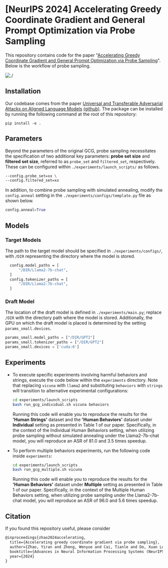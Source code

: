 # [NeurIPS 2024] Accelerating Greedy Coordinate Gradient and General Prompt Optimization via Probe Sampling 

This repository contains code for the paper "[Accelerating Greedy Coordinate Gradient and General Prompt Optimization via Probe Sampling](https://arxiv.org/abs/2403.01251)". Below is the workflow of probe sampling.

![./](./probe-sampling.png)



## Installation

Our codebase comes from the paper [Universal and Transferable Adversarial Attacks on Aligned Language Models](https://arxiv.org/abs/2307.15043) [(github)](https://github.com/llm-attacks/llm-attacks). The package can be installed by running the following command at the root of this repository: 

```
pip install -e .
```

## Parameters

Beyond the parameters of the original GCG, probe sampling necessitates the specification of two additional key parameters: **probe set size** and **filtered set size**, referred to as `probe_set` and `filtered_set`, respectively. These can be configured within `./experiments/launch_scripts/` as follows.

```sh
--config.probe_set=xx \
--config.filtered_set=xx
```

In addition, to combine probe sampling with simulated annealing, modify the `config.anneal` setting in the `./experiments/configs/template.py` file as shown below.

```python
config.anneal=True
```

## Models 

### Target Models

The path to the target model should be specified in `./experiments/configs/`, with `/DIR` representing the directory where the model is stored.

```sh
  config.model_paths = [
      "/DIR/Llama2-7b-chat",
  ]
  config.tokenizer_paths = [
      "/DIR/Llama2-7b-chat",
  ]
```

### Draft Model

The location of the draft model is defined in `./experiments/main.py`; replace `/DIR` with the directory path where the model is stored. Additionally, the GPU on which the draft model is placed is determined by the setting `params_small.devices`.

```python
params_small.model_paths = ["/DIR/GPT2"]
params_small.tokenizer_paths = ["/DIR/GPT2"]
params_small.devices = ['cuda:0']
```

## Experiments

* To execute specific experiments involving harmful behaviors and strings, execute the code below within the `experiments` directory. Note that replacing `vicuna` with `llama2` and substituting `behaviors` with `strings` will transition to alternative experimental configurations:

  ```sh
  cd experiments/launch_scripts
  bash run_gcg_individual.sh vicuna behaviors
  ```
  
  Running this code will enable you to reproduce the results for the **'Human Strings'** dataset and the **'Human Behaviors'** dataset under **Individual** setting as presented in Table 1 of our paper. Specifically, in the context of the Individual Human Behaviors setting, when utilizing probe sampling without simulated annealing under the Llama2-7b-chat model, you will reproduce an ASR of 81.0 and 3.5 times speedup.

- To perform multiple behaviors experiments, run the following code inside `experiments`:

  ```sh
  cd experiments/launch_scripts
  bash run_gcg_multiple.sh vicuna
  ```
  
  Running this code will enable you to reproduce the results for the **'Human Behaviors'** dataset under **Multiple** setting as presented in Table 1 of our paper. Specifically, in the context of the Multiple Human Behaviors setting, when utilizing probe sampling under the Llama2-7b-chat model, you will reproduce an ASR of 96.0 and 5.6 times speedup.

## Citation

If you found this repository useful, please consider

```latex
@inproceedings{zhao2024accelerating,
  title={Accelerating greedy coordinate gradient via probe sampling},
  author={Zhao, Yiran and Zheng, Wenyue and Cai, Tianle and Do, Xuan Long and Kawaguchi, Kenji and Goyal, Anirudh and Shieh, Michael},
  booktitle={Advances in Neural Information Processing Systems (NeurIPS)},
  year={2024}
}
```

